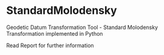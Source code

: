 # StandardMolodensky
Geodetic Datum Transformation Tool - Standard Molodensky Transformation implemented in Python

Read Report for further information
